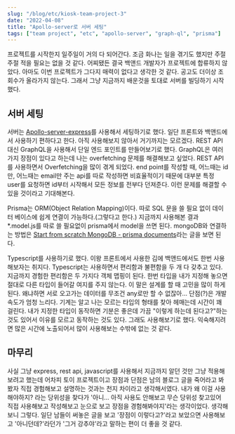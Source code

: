```yaml
---
slug: "/blog/etc/kiosk-team-project-3"
date: "2022-04-08"
title: "Apollo-server로 서버 세팅"
tags: ["team project", "etc", "apollo-server", "graph-ql", "prisma"]
---
```


프로젝트를 시작한지 일주일이 거의 다 되어간다. 조금 화나는 일을 겪기도 했지만 주절주절 적을 필요는 없을 것 같다. 어찌됐든 결국 백앤드 개발자가 프로젝트에 합류하지 않았다. 아마도 이번 프로젝트가 그다지 매력이 없다고 생각한 것 같다. 공고도 더이상 조회수가 올라가지 않는다. 그래서 그냥 지금까지 배운것을 토대로 서버를 빌딩하기 시작했다.

## 서버 세팅

서버는 [Apollo-server-express](https://www.apollographql.com/docs/apollo-server/integrations/middleware/#apollo-server-express)를 사용해서 세팅하기로 했다. 일단 프론트와 백앤드에서 사용하기 편하다고 한다. 아직 사용해보지 않아서 거기까지는 모르겠다. REST API 대신 GraphQL을 사용해서 단일 엔드 포인트를 만들어보기로 했다. GraphQL은 여러가지 장점이 있다고 하는데 나는 overfetching 문제를 해결해보고 싶었다. REST API를 사용하면서 Overfetching을 많이 겪게 되었다. end point를 작성할 때, 어느때는 id만, 어느때는 email만 주는 api를 따로 작성하면 비효율적이기 때문에 대부분 특정 user를 요청하면 id부터 시작해서 모든 정보를 전부다 던져준다. 이런 문제를 해결할 수 있을 것이라고 기대해본다.

Prisma는 ORM(Object Relation Mapping)이다. 따로 SQL 문을 쓸 필요 없이 데이터 베이스에 쉽게 연결이 가능하다.(그렇다고 한다.) 지금까지 사용해본 결과 \*.model.js를 따로 쓸 필요없이 prisma에서 model을 쓰면 된다. mongoDB와 연결하는 방법은 [Start from scratch MongoDB - prisma documents](https://www.prisma.io/docs/getting-started/setup-prisma/start-from-scratch/mongodb-typescript-mongodb)라는 글을 보면 된다.

Typescript를 사용하기로 했다. 이왕 프론트에서 사용한 김에 백앤드에서도 한번 사용해보자는 취지다. Typescript는 사용하면서 편리함과 불편함을 두 개 다 갖추고 있다. 지금까지 경험한 편리함은 두 가지다 객체 맵핑이 된다. 한번 타입을 내가 지정해 놓으면 절대로 다른 타입이 들어갈 여지를 주지 않는다. 이 말은 설계를 할 때 고민을 많이 하게 된다. 왜냐하면 서로 오고가는 데이터를 무조건 any로만 할 수 없잖아... 단점(?)은 개발 속도가 엄청 느리다. 기계는 알고 나는 모르는 타입의 형태를 찾아 헤매는데 시간이 꽤 걸린다. 내가 지정한 타입이 동작하면 기분은 좋은데 가끔 "이렇게 하는데 된다고?"하는 것도 있어서 이유를 모르고 동작하는 것도 있다. 그래도 사용해보기로 했다. 익숙해지려면 많은 시간에 노출되어서 많이 사용해보는 수밖에 없는 것 같다.

## 마무리

사실 그냥 express, rest api, javascript를 사용해서 지금까지 알던 것만 그냥 적용해보려고 했는데 어차피 토이 프로젝트이고 장점과 단점은 남의 블로그 글을 죽어라고 봐봤자 직접 경험해보고 설명하는 것과는 천지 차이라고 생각해서였다. 내가 왜 이걸 사용해야하지? 라는 당위성을 찾다가 '아니... 아직 사용도 안해보고 무슨 당위성 찾고있어 직접 사용해보고 작성해보고 눈으로 보고 장점을 경험해봐야지'라는 생각이었다. 생각해보니 그렇다. 일단 남들이 써놓은 글을 보고 '장점이 이렇다고?'라고 보았으면 사용해보고 '아니던데?'라던가 '그거 강추야'라고 말하는 편이 더 좋을 것 같다.
